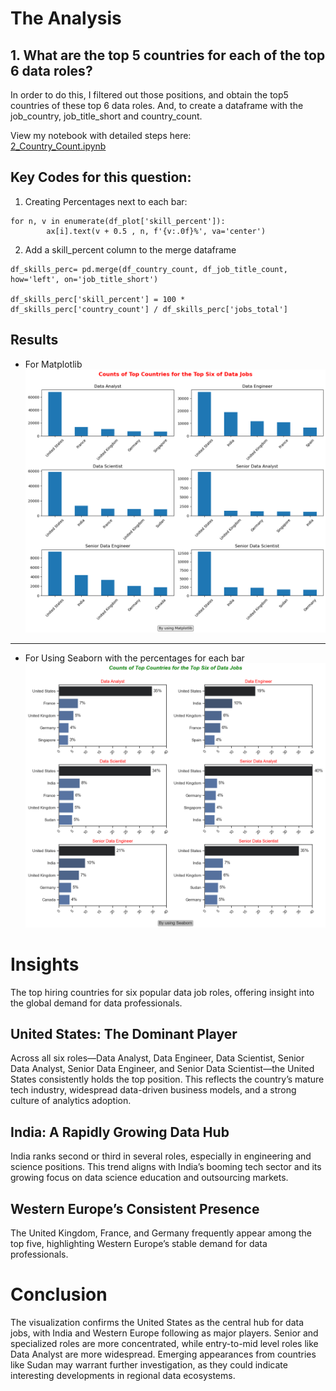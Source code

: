 # The Analysis

## 1. What are the top 5 countries for each of the top 6 data roles?

In order to do this, I filtered out those positions, and obtain the top5 countries of these top 6 data roles. And, to create a dataframe with the job_country, job_title_short and country_count. 

View my notebook with detailed steps here:  
[2_Country_Count.ipynb](My%20Project/2_Country_Count.ipynb)

## Key Codes for this question:
1. Creating Percentages next to each bar:  
```
for n, v in enumerate(df_plot['skill_percent']):
        ax[i].text(v + 0.5 , n, f'{v:.0f}%', va='center')
```
2. Add a skill_percent column to the merge dataframe
```
df_skills_perc= pd.merge(df_country_count, df_job_title_count, how='left', on='job_title_short')

df_skills_perc['skill_percent'] = 100 * df_skills_perc['country_count'] / df_skills_perc['jobs_total']
```
## Results
- For Matplotlib 
![Visualization of Top Countries for Data Role using Matplotlib](My%20Project\output.png)

------------
- For Using Seaborn with the percentages for each bar
![Visualization of Top Countries for Data Role using Seaborn](My%20Project\output2.png)

# Insights
The top hiring countries for six popular data job roles, offering insight into the global demand for data professionals.  
## United States: The Dominant Player
Across all six roles—Data Analyst, Data Engineer, Data Scientist, Senior Data Analyst, Senior Data Engineer, and Senior Data Scientist—the United States consistently holds the top position. This reflects the country’s mature tech industry, widespread data-driven business models, and a strong culture of analytics adoption.

## India: A Rapidly Growing Data Hub
India ranks second or third in several roles, especially in engineering and science positions. This trend aligns with India’s booming tech sector and its growing focus on data science education and outsourcing markets.  

## Western Europe’s Consistent Presence
The United Kingdom, France, and Germany frequently appear among the top five, highlighting Western Europe’s stable demand for data professionals. 

# Conclusion
The visualization confirms the United States as the central hub for data jobs, with India and Western Europe following as major players. Senior and specialized roles are more concentrated, while entry-to-mid level roles like Data Analyst are more widespread. Emerging appearances from countries like Sudan may warrant further investigation, as they could indicate interesting developments in regional data ecosystems.  